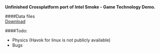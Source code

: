**Unfinished Crossplatform port of Intel Smoke - Game Technology Demo.**   

####Data files  
[Download](https://dl.dropboxusercontent.com/u/30267148/Smoke_nonversioned.7z)   

####Todo:
-   Physics (Havok for linux is not publicly available)
-   Bugs